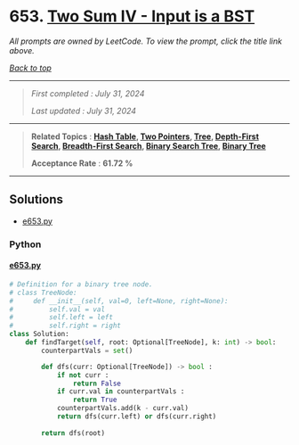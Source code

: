 # 653. [Two Sum IV - Input is a BST](<https://leetcode.com/problems/two-sum-iv-input-is-a-bst>)

*All prompts are owned by LeetCode. To view the prompt, click the title link above.*

*[Back to top](<../README.md>)*

------

> *First completed : July 31, 2024*
>
> *Last updated : July 31, 2024*

------

> **Related Topics** : **[Hash Table](<by_topic/Hash Table.md>), [Two Pointers](<by_topic/Two Pointers.md>), [Tree](<by_topic/Tree.md>), [Depth-First Search](<by_topic/Depth-First Search.md>), [Breadth-First Search](<by_topic/Breadth-First Search.md>), [Binary Search Tree](<by_topic/Binary Search Tree.md>), [Binary Tree](<by_topic/Binary Tree.md>)**
>
> **Acceptance Rate** : **61.72 %**

------

## Solutions

- [e653.py](<../my-submissions/e653.py>)
### Python
#### [e653.py](<../my-submissions/e653.py>)
```Python
# Definition for a binary tree node.
# class TreeNode:
#     def __init__(self, val=0, left=None, right=None):
#         self.val = val
#         self.left = left
#         self.right = right
class Solution:
    def findTarget(self, root: Optional[TreeNode], k: int) -> bool:
        counterpartVals = set()

        def dfs(curr: Optional[TreeNode]) -> bool :
            if not curr :
                return False
            if curr.val in counterpartVals :
                return True
            counterpartVals.add(k - curr.val)
            return dfs(curr.left) or dfs(curr.right)
        
        return dfs(root)
```

